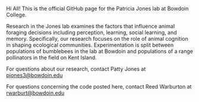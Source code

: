 Hi All! This is the official GitHub page for the Patricia Jones lab at Bowdoin College. 

Research in the Jones lab examines the factors that influence animal foraging decisions including perception, learning, social learning, and memory. 
Specifically, our research focuses on the role of animal cognition in shaping ecological communities. 
Experimentation is split between populations of bumblebees in the lab at Bowdoin and populations of a range pollinators in the field on Kent Island.

For questions about our research, contact Patty Jones at pjones3@bowdoin.edu

For questions concerning the code posted here, contact Reed Warburton at rwarburt@bowdoin.edu

<!---
JonesLabBowdoin/JonesLabBowdoin is a ✨ special ✨ repository because its `README.md` (this file) appears on your GitHub profile.
You can click the Preview link to take a look at your changes.
--->

